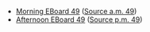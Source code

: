 * [Morning EBoard 49](../eboards.am/eboard.49.html)
  ([Source a.m. 49](../eboards.am/eboard.49.md))
* [Afternoon EBoard 49](../eboards.pm/eboard.49.html)
  ([Source p.m. 49](../eboards.pm/eboard.49.md))
